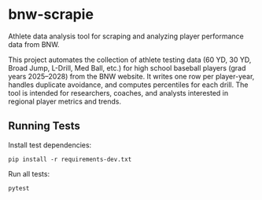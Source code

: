 # bnw-scrapie

Athlete data analysis tool for scraping and analyzing player performance data from BNW.

This project automates the collection of athlete testing data (60 YD, 30 YD, Broad Jump, L-Drill, Med Ball, etc.) for high school baseball players (grad years 2025–2028) from the BNW website. It writes one row per player-year, handles duplicate avoidance, and computes percentiles for each drill. The tool is intended for researchers, coaches, and analysts interested in regional player metrics and trends.

## Running Tests

Install test dependencies:

    pip install -r requirements-dev.txt

Run all tests:

    pytest
